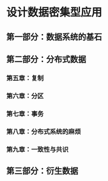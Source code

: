 # 设计数据密集型应用

## 第一部分：数据系统的基石

## 第二部分：分布式数据

### 第五章：复制



### 第六章：分区



### 第七章：事务



### 第八章：分布式系统的麻烦



### 第九章：一致性与共识



## 第三部分：衍生数据



